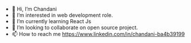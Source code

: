 - 👋 Hi, I’m Chandani
- 👀 I’m interested in web development role.
- 🌱 I’m currently learning React Js 
- 💞️ I’m looking to collaborate on open source project.
- 📫 How to reach me https://www.linkedin.com/in/chandani-ba4b39199

<!---
ChandaniCodes/ChandaniCodes is a ✨ special ✨ repository because its `README.md` (this file) appears on your GitHub profile.
You can click the Preview link to take a look at your changes.
--->
